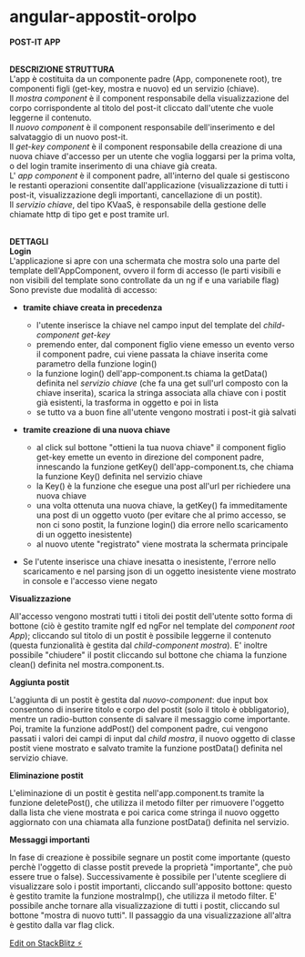 # angular-appostit-orolpo

**POST-IT APP**<br/><br/>

**DESCRIZIONE STRUTTURA**<br/>
L'app è costituita da un componente padre (App, componenete root), tre componenti figli (get-key, mostra e nuovo) ed un servizio (chiave).<br/>
Il *mostra component* è il component responsabile della visualizzazione del corpo corrispondente al titolo del post-it cliccato dall'utente che vuole leggerne il contenuto.<br/>
Il *nuovo component* è il component responsabile dell'inserimento e del salvataggio di un nuovo post-it.<br/>
Il *get-key component* è il component responsabile della creazione di una nuova chiave d'accesso per un utente che voglia loggarsi per la prima volta, o del login tramite inserimento di una chiave già creata.<br/>
L' *app component* è il component padre, all'interno del quale si gestiscono le restanti operazioni consentite dall'applicazione (visualizzazione di tutti i post-it, visualizzazione degli importanti, cancellazione di un postit).<br/>
Il *servizio chiave*, del tipo KVaaS, è responsabile della gestione delle chiamate http di tipo get e post tramite url.<br/><br/>

**DETTAGLI**<br/>
**Login**<br/>
L'applicazione si apre con una schermata che mostra solo una parte del template dell'AppComponent, ovvero il form di accesso (le parti visibili e non visibili del template sono controllate da un ng if e una variabile flag)
Sono previste due modalità di accesso: 
*  **tramite chiave creata in precedenza**
    - l'utente inserisce la chiave nel campo input del template del *child-component get-key*
    - premendo enter, dal component figlio viene emesso un evento verso il component padre, cui viene passata la chiave inserita come parametro della funzione login()
    - la funzione login() dell'app-component.ts chiama la getData() definita nel *servizio chiave* (che fa una get sull'url composto con la chiave inserita), scarica la stringa associata alla chiave con i postit già esistenti, la trasforma in oggetto e poi in lista
    - se tutto va a buon fine all'utente vengono mostrati i post-it già salvati
    
* **tramite creazione di una nuova chiave**
    - al click sul bottone "ottieni la tua nuova chiave" il component figlio get-key emette un evento in direzione del component padre, innescando la funzione getKey() dell'app-component.ts, che chiama la funzione Key() definita nel servizio chiave
    - la Key() è la funzione che esegue una post all'url per richiedere una nuova chiave
    - una volta ottenuta una nuova chiave, la getKey() fa immeditamente una post di un oggetto vuoto (per evitare che al primo accesso, se non ci sono postit, la funzione login() dia errore nello scaricamento di un oggetto inesistente)
    - al nuovo utente "registrato" viene mostrata la schermata principale
    
    
* Se l'utente inserisce una chiave inesatta o inesistente, l'errore nello scaricamento e nel parsing json di un oggetto inesistente viene mostrato in console e l'accesso viene negato

**Visualizzazione** 

All'accesso vengono mostrati tutti i titoli dei postit dell'utente sotto forma di bottone (ciò è gestito tramite ngIf ed ngFor nel template del *component root App*); cliccando sul titolo di un postit è possibile leggerne il contenuto (questa funzionalità è gestita dal *child-component mostra*). E' inoltre possibile "chiudere" il postit cliccando sul bottone che chiama la funzione clean() definita nel mostra.component.ts. 

**Aggiunta postit**

L'aggiunta di un postit è gestita dal *nuovo-component*: due input box consentono di inserire titolo e corpo del postit (solo il titolo è obbligatorio), mentre un radio-button consente di salvare il messaggio come importante. 
Poi, tramite la funzione addPost() del component padre, cui vengono passati i valori dei campi di input dal *child mostra*, il nuovo oggetto di classe postit viene mostrato e salvato tramite la funzione postData() definita nel servizio chiave.

**Eliminazione postit**

L'eliminazione di un postit è gestita nell'app.component.ts tramite la funzione deletePost(), che utilizza il metodo filter per rimuovere l'oggetto dalla lista che viene mostrata e poi carica come stringa il nuovo oggetto aggiornato con una chiamata alla funzione postData() definita nel servizio.

**Messaggi importanti**

In fase di creazione è possibile segnare un postit come importante (questo perchè l'oggetto di classe postit prevede la proprietà "importante", che può essere true o false). Successivamente è possibile per l'utente scegliere di visualizzare solo i postit importanti, cliccando sull'apposito bottone: questo è gestito tramite la funzione mostraImp(), che utilizza il metodo filter. E' possibile anche tornare alla visualizzazione di tutti i postit, cliccando sul bottone "mostra di nuovo tutti". Il passaggio da una visualizzazione all'altra è gestito dalla var flag click.




[Edit on StackBlitz ⚡️](https://stackblitz.com/edit/angular-appostit-orolpo)
